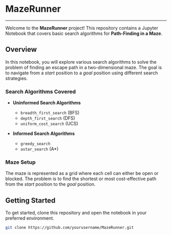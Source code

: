 # MazeRunner

---

Welcome to the **MazeRunner** project! This repository contains a Jupyter Notebook that covers basic search algorithms for **Path-Finding in a Maze**.

## Overview

In this notebook, you will explore various search algorithms to solve the problem of finding an escape path in a two-dimensional maze. The goal is to navigate from a *start* position to a *goal* position using different search strategies.

### Search Algorithms Covered

- **Uninformed Search Algorithms**
  - `breadth_first_search` (BFS)
  - `depth_first_search` (DFS)
  - `uniform_cost_search` (UCS)
  
- **Informed Search Algorithms**
  - `greedy_search`
  - `astar_search` (A*)
  
### Maze Setup

The maze is represented as a grid where each cell can either be open or blocked. The problem is to find the shortest or most cost-effective path from the *start* position to the *goal* position.

## Getting Started

To get started, clone this repository and open the notebook in your preferred environment.

```bash
git clone https://github.com/yourusername/MazeRunner.git
